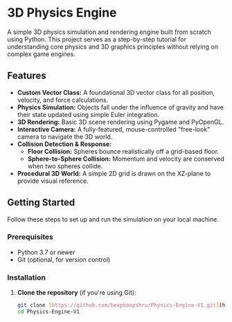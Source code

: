 # 3D Physics Engine

A simple 3D physics simulation and rendering engine built from scratch using Python. This project serves as a step-by-step tutorial for understanding core physics and 3D graphics principles without relying on complex game engines.

## Features

- **Custom Vector Class:** A foundational 3D vector class for all position, velocity, and force calculations.
- **Physics Simulation:** Objects fall under the influence of gravity and have their state updated using simple Euler integration.
- **3D Rendering:** Basic 3D scene rendering using Pygame and PyOpenGL.
- **Interactive Camera:** A fully-featured, mouse-controlled "free-look" camera to navigate the 3D world.
- **Collision Detection & Response:**
    - **Floor Collision:** Spheres bounce realistically off a grid-based floor.
    - **Sphere-to-Sphere Collision:** Momentum and velocity are conserved when two spheres collide.
- **Procedural 3D World:** A simple 2D grid is drawn on the XZ-plane to provide visual reference.

## Getting Started

Follow these steps to set up and run the simulation on your local machine.

### Prerequisites

- Python 3.7 or newer
- Git (optional, for version control)

### Installation

1. **Clone the repository** (if you're using Git):
   ```sh
   git clone [https://github.com/beepboopshru/Physics-Engine-V1.git](https://github.com/beepboopshru/Physics-Engine-V1.git)
   cd Physics-Engine-V1
